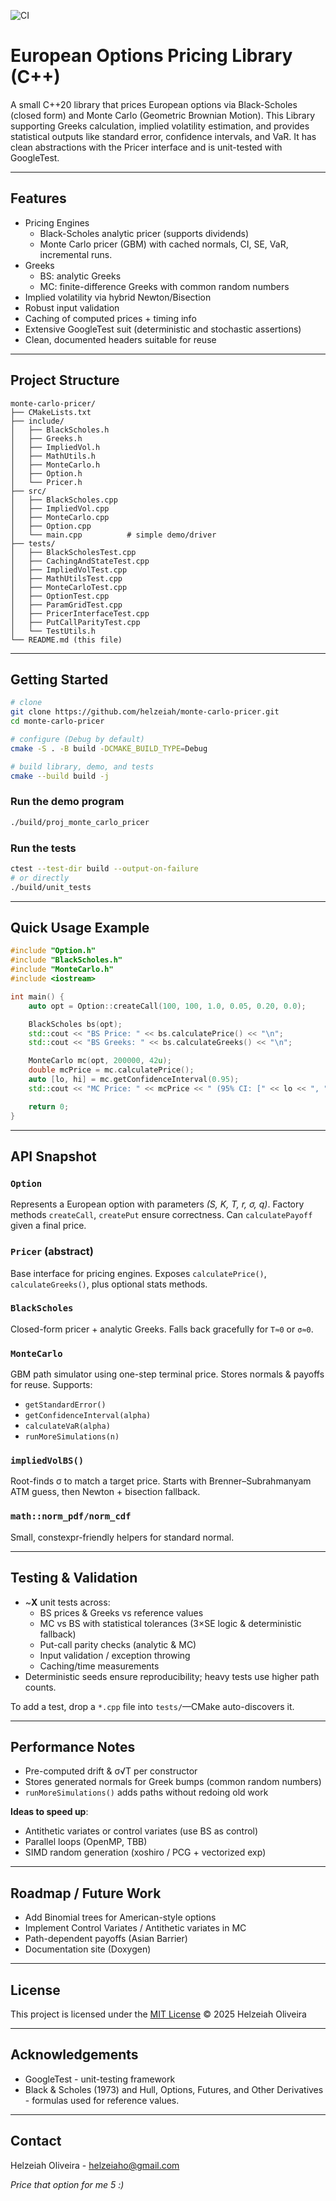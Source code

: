 ![CI](https://github.com/helzeiah/monte-carlo-pricer/actions/workflows/ci.yml/badge.svg)
# European Options Pricing Library (C++)

A small C++20 library that prices European options via Black-Scholes (closed form) and Monte Carlo (Geometric Brownian Motion). This Library supporting Greeks calculation, implied volatility estimation, and provides statistical outputs like standard error, confidence intervals, and VaR. It has clean abstractions with the Pricer interface and is unit-tested with GoogleTest.

---

## Features
* Pricing Engines
  * Black-Scholes analytic pricer (supports dividends)
  * Monte Carlo pricer (GBM) with cached normals, CI, SE, VaR, incremental runs.
* Greeks
  * BS: analytic Greeks
  * MC: finite-difference Greeks with common random numbers
* Implied volatility via hybrid Newton/Bisection
* Robust input validation
* Caching of computed prices + timing info
* Extensive GoogleTest suit (deterministic and stochastic assertions)
* Clean, documented headers suitable for reuse

---

## Project Structure
```
monte-carlo-pricer/
├── CMakeLists.txt
├── include/
│   ├── BlackScholes.h
│   ├── Greeks.h
│   ├── ImpliedVol.h
│   ├── MathUtils.h
│   ├── MonteCarlo.h
│   ├── Option.h
│   └── Pricer.h
├── src/
│   ├── BlackScholes.cpp
│   ├── ImpliedVol.cpp
│   ├── MonteCarlo.cpp
│   ├── Option.cpp
│   └── main.cpp          # simple demo/driver
├── tests/
│   ├── BlackScholesTest.cpp
│   ├── CachingAndStateTest.cpp
│   ├── ImpliedVolTest.cpp
│   ├── MathUtilsTest.cpp
│   ├── MonteCarloTest.cpp      
│   ├── OptionTest.cpp
│   ├── ParamGridTest.cpp
│   ├── PricerInterfaceTest.cpp
│   ├── PutCallParityTest.cpp
│   └── TestUtils.h
└── README.md (this file)
```

---

## Getting Started
```bash
# clone
git clone https://github.com/helzeiah/monte-carlo-pricer.git
cd monte-carlo-pricer

# configure (Debug by default)
cmake -S . -B build -DCMAKE_BUILD_TYPE=Debug

# build library, demo, and tests
cmake --build build -j
```

### Run the demo program

```bash
./build/proj_monte_carlo_pricer
```

### Run the tests

```bash
ctest --test-dir build --output-on-failure
# or directly
./build/unit_tests
```

---

## Quick Usage Example

```cpp
#include "Option.h"
#include "BlackScholes.h"
#include "MonteCarlo.h"
#include <iostream>

int main() {
    auto opt = Option::createCall(100, 100, 1.0, 0.05, 0.20, 0.0);

    BlackScholes bs(opt);
    std::cout << "BS Price: " << bs.calculatePrice() << "\n";
    std::cout << "BS Greeks: " << bs.calculateGreeks() << "\n";

    MonteCarlo mc(opt, 200000, 42u);
    double mcPrice = mc.calculatePrice();
    auto [lo, hi] = mc.getConfidenceInterval(0.95);
    std::cout << "MC Price: " << mcPrice << " (95% CI: [" << lo << ", " << hi << "])\n";

    return 0;
}
```

---

## API Snapshot

### `Option`

Represents a European option with parameters *(S, K, T, r, σ, q)*. Factory methods `createCall`, `createPut` ensure correctness. Can `calculatePayoff` given a final price.

### `Pricer` (abstract)

Base interface for pricing engines. Exposes `calculatePrice()`, `calculateGreeks()`, plus optional stats methods.

### `BlackScholes`

Closed-form pricer + analytic Greeks. Falls back gracefully for `T≈0` or `σ≈0`.

### `MonteCarlo`

GBM path simulator using one-step terminal price. Stores normals & payoffs for reuse. Supports:

- `getStandardError()`
- `getConfidenceInterval(alpha)`
- `calculateVaR(alpha)`
- `runMoreSimulations(n)`

### `impliedVolBS()`

Root-finds σ to match a target price. Starts with Brenner–Subrahmanyam ATM guess, then Newton + bisection fallback.

### `math::norm_pdf/norm_cdf`

Small, constexpr-friendly helpers for standard normal.

---

## Testing & Validation

- \~**X** unit tests across:
  - BS prices & Greeks vs reference values
  - MC vs BS with statistical tolerances (3×SE logic & deterministic fallback)
  - Put-call parity checks (analytic & MC)
  - Input validation / exception throwing
  - Caching/time measurements
- Deterministic seeds ensure reproducibility; heavy tests use higher path counts.

To add a test, drop a `*.cpp` file into `tests/`—CMake auto-discovers it.

---

## Performance Notes

- Pre-computed drift & σ√T per constructor
- Stores generated normals for Greek bumps (common random numbers)
- `runMoreSimulations()` adds paths without redoing old work

**Ideas to speed up**:

- Antithetic variates or control variates (use BS as control)
- Parallel loops (OpenMP, TBB)
- SIMD random generation (xoshiro / PCG + vectorized exp)

---

## Roadmap / Future Work

- Add Binomial trees for American-style options
- Implement Control Variates / Antithetic variates in MC
- Path-dependent payoffs (Asian Barrier)
- Documentation site (Doxygen)

---

## License
This project is licensed under the [MIT License](./LICENSE) © 2025 Helzeiah Oliveira

---

## Acknowledgements

* GoogleTest - unit-testing framework
* Black & Scholes (1973) and Hull, Options, Futures, and Other Derivatives - formulas used for reference values.

---

## Contact

Helzeiah Oliveira - helzeiaho@gmail.com

*Price that option for me 5 :)*






